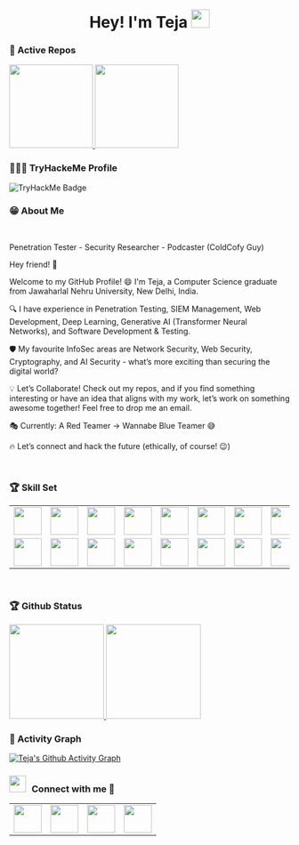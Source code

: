 <!--
- 🔭 I’m currently working on ... 

- 👯 I’m looking to collaborate on ...
- 🤔 I’m looking for help with ...
- 💬 Ask me about ...
- 📫 How to reach me: ...
- 😄 Pronouns: ...
- ⚡ Fun fact: ...
-->

<h1 align="center"> Hey! I'm Teja <img src="https://media.giphy.com/media/hvRJCLFzcasrR4ia7z/giphy.gif" width="33"></h1>

### 👀 Active Repos
<p align="left">
    <a href="https://github.com/imsatyasaiteja/DVWA_Exploitation">
        <img height="150em" src="https://github-readme-stats.vercel.app/api/pin/?username=imsatyasaiteja&repo=DVWA_Exploitation&theme=prussian" />
    </a>
    <a href="https://github.com/imsatyasaiteja/Network_Science">
        <img height="150em" src="https://github-readme-stats.vercel.app/api/pin/?username=imsatyasaiteja&repo=Network_Science&theme=prussian" />
    </a>
</p>

### 👨🏻‍💻 TryHackeMe Profile
![TryHackMe Badge](https://tryhackme-badges.s3.amazonaws.com/ColdCofyGuy.png)

### 😁 About Me
<br>
<p>Penetration Tester - Security Researcher - Podcaster (ColdCofy Guy)

Hey friend! 🤝

Welcome to my GitHub Profile! 😄 I'm Teja, a Computer Science graduate from Jawaharlal Nehru University, New Delhi, India.

🔍 I have experience in Penetration Testing, SIEM Management, Web Development, Deep Learning, Generative AI (Transformer Neural Networks), and Software Development & Testing.

🛡️ My favourite InfoSec areas are Network Security, Web Security, Cryptography, and AI Security - what’s more exciting than securing the digital world?

💡 Let’s Collaborate! Check out my repos, and if you find something interesting or have an idea that aligns with my work, let’s work on something awesome together! Feel free to drop me an email.

🎭 Currently: A Red Teamer → Wannabe Blue Teamer 😅

🔥 Let’s connect and hack the future (ethically, of course! 😉)
</p>
<br>

### 🏆 Skill Set
<table>
  <tr>
      <td><img src="https://github.com/user-attachments/assets/e6065191-84de-4c8c-91de-34dfef4a0909" width="50"></td>
      <td><img src="https://img.icons8.com/color/480/null/tensorflow.png" width="50"></td>
      <td><img src="https://img.icons8.com/color/240/null/python--v1.png" width="50"></td>
      <td><img src="https://www.kali.org/tools/metasploit-framework/images/metasploit-framework-logo.svg" width="50"></td>
      <td><img src="https://www.kali.org/tools/burpsuite/images/burpsuite-logo.svg" width="50"></td>
      <td><img src="https://www.kali.org/tools/nmap/images/nmap-logo.svg" width="50"></td>
      <td><img src="https://www.kali.org/tools/sqlmap/images/sqlmap-logo.svg" width="50"></td>
      <td><img src="https://www.kali.org/tools/tcpdump/images/tcpdump-logo.svg" width="50"></td>
      <td><img src="https://www.kali.org/tools/netcat/images/netcat-logo.svg" width="50"></td>
      <td><img src="https://www.kali.org/tools/wireshark/images/wireshark-logo.svg" width="50"></td>
      <td><img src="https://img.icons8.com/color/480/null/pycharm.png" width="50"></td>
  </tr>
  <tr>
      <td><img src="https://www.kali.org/tools/hydra/images/hydra-logo.svg" width="50"></td>
      <td><img src="https://www.kali.org/tools/john/images/john-logo.svg" width="50"></td>
      <td><img src="https://www.kali.org/tools/hashcat/images/hashcat-logo.svg" width="50"></td>
      <td><img src="https://www.kali.org/tools/peass-ng/images/peass-ng-logo.svg" width="50"></td>
      <td><img src="https://www.kali.org/tools/mimikatz/images/mimikatz-logo.svg" width="50"></td>
      <td><img src="https://cdn.iconscout.com/icon/free/png-256/mysql-3521596-2945040.png?raw=true" width="50"></td>
      <td><img src="https://github.com/user-attachments/assets/4e53ab3e-e480-46b0-ae06-30989fe93de0" width="50"></td>
      <td><img src="https://cdn.iconscout.com/icon/free/png-256/javascript-1-225993.png?raw=true" width="50"></td>
      <td><img src="https://img.icons8.com/color/240/null/numpy.png" width="50"></td>
      <td><img src="https://img.icons8.com/color/480/null/pandas.png" width="50"></td>
      <td><img src="https://img.icons8.com/color/480/null/opencv.png" width="50"></td>
<!--       <td><img src="https://huggingface.co/front/assets/huggingface_logo-noborder.svg" width="50"></td> -->
<!--       <td><img src="https://pytorch.org/tutorials/_static/img/thumbnails/cropped/profiler.png" width="50"></td> -->
<!--       <td><img src="https://cdn.iconscout.com/icon/free/png-256/visual-studio-code-3251603-2724650.png?raw=true" width="50"></td> -->
  </tr>

</table>
<br/>

### 🏆 Github Status
<p align="left">
    <a href="https://github.com/imsatyasaiteja">
        <img height="170em" src="https://github-readme-stats.zohan.tech/api?username=imsatyasaiteja&show_icons=true&theme=prussian&include_all_commits=true" />
        <img height="170em" src="https://github-readme-stats.zohan.tech/api/top-langs/?username=imsatyasaiteja&theme=prussian&layout=compact" />
    </a>
</p>

### 👀 Activity Graph
[![Teja's Github Activity Graph](https://github-readme-activity-graph.vercel.app/graph?username=imsatyasaiteja&theme=react-dark)](https://github-readme-activity-graph.vercel.app)

### <h3 align="left"> <img src="https://media.giphy.com/media/iY8CRBdQXODJSCERIr/giphy.gif" width="30" height="30" style="margin-right: 10px;">Connect with me 🤝 </h3>

<p align="left">
<table>
  <tr>
    <a style="margin-left: 10px;"  target="_blank" href="https://www.linkedin.com/in/imsatyasaiteja">
        <td><img src="https://encrypted-tbn0.gstatic.com/images?q=tbn:ANd9GcRokEYt0yyh6uNDKL8uksVLlhZ35laKNQgZ9g&s" width="50"></td>
    </a>
    <a style="margin-left: 10px;" target="_blank" href="https://imsatyasaiteja.github.io/portfolio">
        <td><img src="https://cdn.iconscout.com/icon/free/png-256/web-earth-online-market-planet-search-secure-1-9563.png" width="50"></td>
    </a>
    <a style="margin-left: 10px;" target="_blank" href="https://instagram.com/imsatyasaiteja"">
        <td><img src="https://github.com/user-attachments/assets/fdd0bd13-116a-4a6e-90d9-5a7c6bc298ff" width="50"></td>
    </a>
    <a style="margin-left: 10px;" target="_blank" href="https://twitter.com/imsatyasaiteja">
        <td><img src="https://github.com/user-attachments/assets/dfcef2d8-bcd8-4fa6-a70b-f50d91025fc7" width="50"></td>
    </a>
  </tr>
</table>
 
</p>
<!-- - [Linked In]() -->

